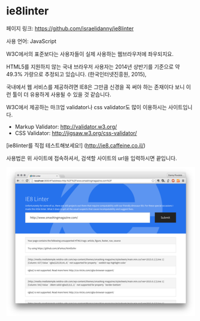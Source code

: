 #  ie8linter

페이지 링크: https://github.com/israelidanny/ie8linter

사용 언어: JavaScript

W3C에서의 표준보다는 사용자들이 실제 사용하는 웹브라우저에 좌우되지요.

HTML5를 지원하지 않는 국내 브라우저 사용자는 2014년 상반기를 기준으로 약 49.3% 가량으로 추정되고 있습니다. (한국인터넷진흥원, 2015),
<!-- 기사참조 http://it.donga.com/20238/ -->

국내에서 웹 서비스를 제공하려면 IE8은 그만큼 신경을 꼭 써야 하는 존재이다 보니 이런 툴이 더 유용하게 사용될 수 있을 것 같습니다.

W3C에서 제공하는 마크업 validator나 css validator도 많이 이용하시는 사이트입니다.
* Markup Validator: http://validator.w3.org/
* CSS Validator: http://jigsaw.w3.org/css-validator/

[ie8linter를 직접 테스트해보세요!] (http://ie8.caffeine.co.il/)

사용법은 위 사이트에 접속하셔서, 검색할 사이트의 url을 입력하시면 끝입니다.

![이미지](img/003$17.png)
